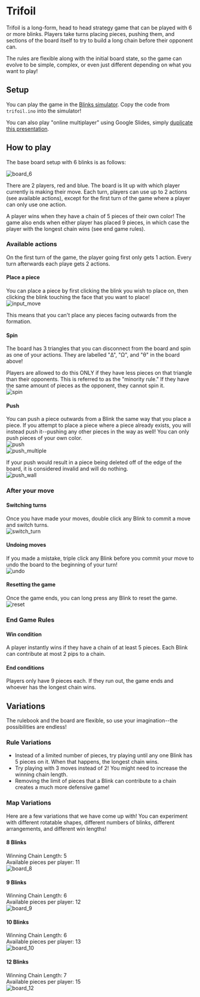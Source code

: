
# Trifoil

Trifoil is a long-form, head to head strategy game that can be played with 6 or more blinks.
Players take turns placing pieces, pushing them, and sections of the board itself to try to build a long chain before their opponent can.

The rules are flexible along with the initial board state, so the game can evolve to be simple, complex, or even just different depending on what you want to play!

## Setup

You can play the game in the [Blinks simulator](https://move38.github.io/Blinks-Simulator/).
Copy the code from `trifoil.ino` into the simulator!

You can also play "online multiplayer" using Google Slides, simply [duplicate this presentation](https://docs.google.com/presentation/d/1zNeIM4jhh3tsyYy73fLiq9a-cftgsKfThUjC3I1FVD8/edit?usp=sharing).

## How to play

The base board setup with 6 blinks is as follows:

![board_6](https://github.com/aaronsantiago/trifoil/blob/master/images/board_6.png?raw=true)

There are 2 players, red and blue. The board is lit up with which player currently is making their move.
Each turn, players can use up to 2 actions (see available actions), except for the first turn of the game where a player can only use one action.

A player wins when they have a chain of 5 pieces of their own color!
The game also ends when either player has placed 9 pieces, in which case the player with the longest chain wins (see end game rules).

### Available actions

On the first turn of the game, the player going first only gets 1 action.
Every turn afterwards each playe gets 2 actions.

#### Place a piece

You can place a piece by first clicking the blink you wish to place on, then clicking the blink touching the face that you want to place!  
![input_move](https://github.com/aaronsantiago/trifoil/blob/master/images/input_move.gif?raw=true)

This means that you can't place any pieces facing outwards from the formation.

#### Spin 

The board has 3 triangles that you can disconnect from the board and spin as one of your actions.
They are labelled "Δ", "Ω", and "θ" in the board above!

Players are allowed to do this ONLY if they have less pieces on that triangle than their opponents.
This is referred to as the "minority rule."
If they have the same amount of pieces as the opponent, they cannot spin it.  
![spin](https://github.com/aaronsantiago/trifoil/blob/master/images/spin.gif?raw=true)

#### Push

You can push a piece outwards from a Blink the same way that you place a piece.
If you attempt to place a piece where a piece already exists, you will instead push it--pushing any other pieces in the way as well!
You can only push pieces of your own color.  
![push](https://github.com/aaronsantiago/trifoil/blob/master/images/push.gif?raw=true)  
![push_multiple](https://github.com/aaronsantiago/trifoil/blob/master/images/push_multiple.gif?raw=true)

If your push would result in a piece being deleted off of the edge of the board, it is considered invalid and will do nothing.  
![push_wall](https://github.com/aaronsantiago/trifoil/blob/master/images/push_wall.gif?raw=true)


### After your move

#### Switching turns

Once you have made your moves, double click any Blink to commit a move and switch turns.  
![switch_turn](https://github.com/aaronsantiago/trifoil/blob/master/images/switch_turn.gif?raw=true)

#### Undoing moves

If you made a mistake, triple click any Blink before you commit your move to undo the board to the beginning of your turn!  
![undo](https://github.com/aaronsantiago/trifoil/blob/master/images/undo.gif?raw=true)

#### Resetting the game

Once the game ends, you can long press any Blink to reset the game.  
![reset](https://github.com/aaronsantiago/trifoil/blob/master/images/reset.gif?raw=true)


### End Game Rules
#### Win condition
A player instantly wins if they have a chain of at least 5 pieces.
Each Blink can contribute at most 2 pips to a chain.

#### End conditions
Players only have 9 pieces each. If they run out, the game ends and whoever has the longest chain wins.

## Variations

The rulebook and the board are flexible, so use your imagination--the possibilities are endless!

### Rule Variations

 - Instead of a limited number of pieces, try playing until any one Blink has 5 pieces on it. When that happens, the longest chain wins.
 - Try playing with 3 moves instead of 2! You might need to increase the winning chain length.
 - Removing the limit of pieces that a Blink can contribute to a chain creates a much more defensive game!

### Map Variations

Here are a few variations that we have come up with!
You can experiment with different rotatable shapes, different numbers of blinks, different arrangements, and different win lengths!

#### 8 Blinks

Winning Chain Length: 5  
Available pieces per player: 11   
![board_8](https://github.com/aaronsantiago/trifoil/blob/master/images/board_6.png?raw=true)

#### 9 Blinks

Winning Chain Length: 6  
Available pieces per player: 12  
![board_9](https://github.com/aaronsantiago/trifoil/blob/master/images/board_6.png?raw=true)

#### 10 Blinks

Winning Chain Length: 6   
Available pieces per player: 13  
![board_10](https://github.com/aaronsantiago/trifoil/blob/master/images/board_6.png?raw=true)

#### 12 Blinks

Winning Chain Length: 7  
Available pieces per player: 15  
![board_12](https://github.com/aaronsantiago/trifoil/blob/master/images/board_6.png?raw=true)
